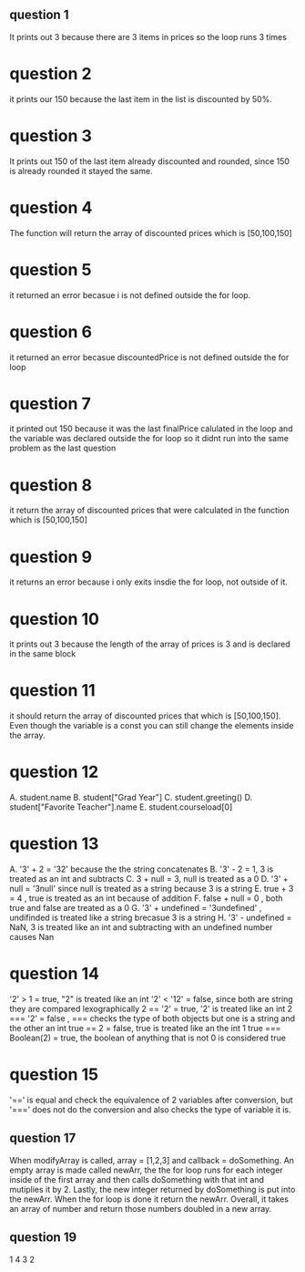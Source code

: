 ## question 1
It prints out 3 because there are 3 items in prices so the loop runs 3 times

# question 2
it prints our 150 because the last item in the list is discounted by 50%.

# question 3
It prints out 150 of the last item already discounted and rounded, since 150 is already rounded it stayed the same.

# question 4
The function will return the array of discounted prices which is [50,100,150]

# question 5
it returned an error becasue i is not defined outside the for loop.

# question 6
it returned an error becasue discountedPrice is not defined outside the for loop

# question 7
it printed out 150 because it was the last finalPrice calulated in the loop and the variable was declared outside the for loop so it didnt run into the same problem as the last question

# question 8
it return the array of discounted prices that were calculated in the function which is [50,100,150]

# question 9
it returns an error because i only exits insdie the for loop, not outside of it.

# question 10
it prints out 3 because the length of the array of prices is 3 and is declared in the same block

# question 11
it should return the array of discounted prices that which is [50,100,150]. Even though the variable is a const you can still change the elements inside the array.

# question 12
A. student.name
B. student["Grad Year"]
C. student.greeting()
D. student["Favorite Teacher"].name
E. student.courseload[0]

# question 13
A. '3' + 2 = '32' because the the string concatenates
B. '3' - 2 = 1, 3 is treated as an int and subtracts
C. 3 + null = 3, null is treated as a 0
D. '3' + null = '3null' since null is treated as a string because 3 is a string
E. true + 3 = 4 , true is treated as an int because of addition
F. false + null = 0 , both true and false are treated as a 0
G. '3' + undefined = '3undefined' , undifinded is treated like a string brecasue 3 is a string
H. '3' - undefined = NaN, 3 is treated like an int and subtracting with an undefined number causes Nan

# question 14
'2' > 1 = true, "2" is treated like an int 
'2' < '12' = false, since both are string they are compared lexographically
2 == '2' = true, '2' is treated like an int
2 === '2' = false , === checks the type of both objects but one is a string and the other an int
true == 2 = false, true is treated like an the int 1
true === Boolean(2) = true, the boolean of anything that is not 0 is considered true

# question 15 
'==' is equal and check the equivalence of 2 variables after conversion, but '===' does not do the conversion and also checks the type of variable it is.

## question 17
When modifyArray is called, array = [1,2,3] and callback = doSomething. An empty array is made called newArr, the the for loop runs for each integer inside of the first array and then calls doSomething with that int and mutiplies it by 2. Lastly, the new integer returned by doSomething is put into the newArr. When the for loop is done it return the newArr. Overall, it takes an array of number and return those numbers doubled in a new array.

## question 19
1 4 3 2